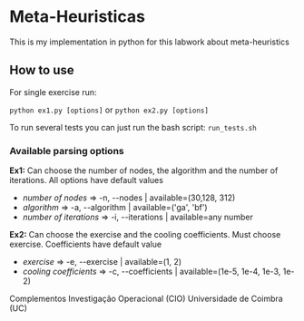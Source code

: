 # Meta-Heuristicas 
    
This is my implementation in python for this labwork about meta-heuristics

## How to use 

For single exercise run:

  `python ex1.py [options]` or `python ex2.py [options]`
  
To run several tests you can just run the bash script: `run_tests.sh`
  
### Available parsing options
 
**Ex1:** 
  Can choose the number of nodes, the algorithm and the number of iterations. All options have default values
    
  * *number of nodes* => -n, --nodes | available=(30,128, 312)
  * *algorithm* => -a, --algorithm | available=('ga', 'bf')
  * *number of iterations* => -i, --iterations | available=any number

**Ex2:**
  Can choose the exercise and the cooling coefficients. Must choose exercise. Coefficients have default value
  
  * *exercise* => -e, --exercise | available=(1, 2)
  * *cooling coefficients* => -c, --coefficients | available=(1e-5, 1e-4, 1e-3, 1e-2)
        

Complementos Investigação Operacional (CIO)
Universidade de Coimbra (UC)

